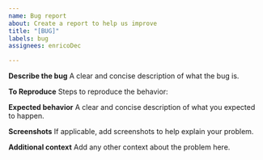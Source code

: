 ```yaml
---
name: Bug report
about: Create a report to help us improve
title: "[BUG]"
labels: bug
assignees: enricoDec

---
```


**Describe the bug**
A clear and concise description of what the bug is.

**To Reproduce**
Steps to reproduce the behavior:

**Expected behavior**
A clear and concise description of what you expected to happen.

**Screenshots**
If applicable, add screenshots to help explain your problem.

**Additional context**
Add any other context about the problem here.
